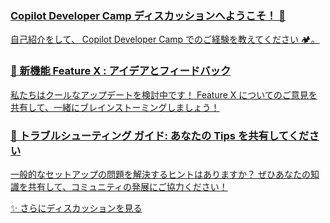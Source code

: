 <!-- Recent Discussions Section -->
<section class="recent-discussions">

  <a href="https://github.com/microsoft/copilot-camp/discussions/328" target="_blank" class="discussion-card">
    <h3 class="discussion-title">Copilot Developer Camp ディスカッションへようこそ！ 🤗</h3>
    <p class="discussion-summary">自己紹介をして、 Copilot Developer Camp でのご経験を教えてください 🏕️。</p>
  </a>

  <a href="https://github.com/microsoft/copilot-camp/discussions/331" target="_blank"  class="discussion-card">
    <h3 class="discussion-title">🎉 新機能 Feature X : アイデアとフィードバック</h3>
    <p class="discussion-summary">私たちはクールなアップデートを検討中です！ Feature X についてのご意見を共有して、一緒にブレインストーミングしましょう！</p>
  </a>

  <a href="https://github.com/microsoft/copilot-camp/discussions/332" target="_blank"  class="discussion-card">
    <h3 class="discussion-title">🚀 トラブルシューティング ガイド: あなたの Tips を共有してください</h3>
    <p class="discussion-summary">一般的なセットアップの問題を解決するヒントはありますか？ ぜひあなたの知識を共有して、コミュニティの発展にご協力ください！</p>
  </a>

  <a href="https://github.com/microsoft/copilot-camp/discussions" target="_blank"  class="cta-button">✨ さらにディスカッションを見る</a>
</section>